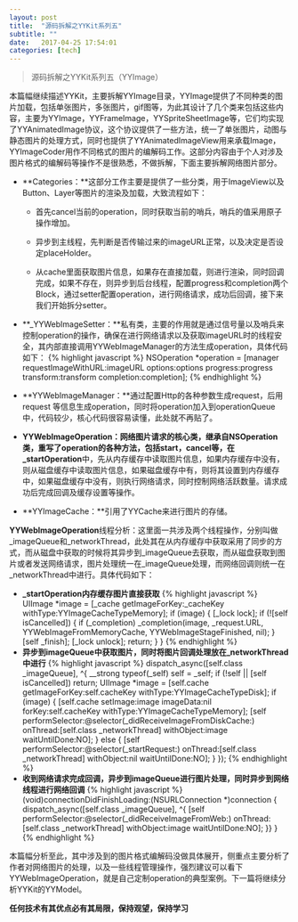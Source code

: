 ```yaml
---
layout: post
title:  "源码拆解之YYKit系列五"
subtitle: ""
date:   2017-04-25 17:54:01
categories: [tech]
---
```


> 源码拆解之YYKit系列五（YYImage）

本篇幅继续描述YYKit，主要拆解YYImage目录，YYImage提供了不同种类的图片加载，包括单张图片，多张图片，gif图等，为此其设计了几个类来包括这些内容，主要为YYImage，YYFrameImage，YYSpriteSheetImage等，它们均实现了YYAnimatedImage协议，这个协议提供了一些方法，统一了单张图片，动图与静态图片的处理方式，同时也提供了YYAnimatedImageView用来承载Image，YYImageCoder用作不同格式的图片的编解码工作。这部分内容由于个人对涉及图片格式的编解码等操作不是很熟悉，不做拆解，下面主要拆解网络图片部分。

- **Categories：**这部分工作主要是提供了一些分类，用于ImageView以及Button、Layer等图片的渲染及加载，大致流程如下：

	- 首先cancel当前的operation，同时获取当前的哨兵，哨兵的值采用原子操作增加。
	
	- 异步到主线程，先判断是否传输过来的imageURL正常，以及决定是否设定placeHolder。
	
	- 从cache里面获取图片信息，如果存在直接加载，则进行渲染，同时回调完成，如果不存在，则异步到后台线程，配置progress和completion两个Block，通过setter配置operation，进行网络请求，成功后回调，接下来我们开始拆分setter。

- **_YYWebImageSetter：**私有类，主要的作用就是通过信号量以及哨兵来控制operation的操作，确保在进行网络请求以及获取imageURL时的线程安全，其内部直接调用YYWebImageManager的方法生成operation，具体代码如下：
 {% highlight javascript %}
 NSOperation *operation = [manager requestImageWithURL:imageURL options:options progress:progress transform:transform completion:completion];
{% endhighlight %}

- **YYWebImageManager：**通过配置Http的各种参数生成request，后用request   等信息生成operation，同时将operation加入到operationQueue中，代码较少，核心代码很容易读懂，此处就不再贴了。

- **YYWebImageOperation：**网络图片请求的核心类，继承自NSOperation类，重写了operation的各种方法，包括start，cancel等，在**_startOperation**中，先从内存缓存中读取图片信息，如果内存缓存中没有，则从磁盘缓存中读取图片信息，如果磁盘缓存中有，则将其设置到内存缓存中，如果磁盘缓存中没有，则执行网络请求，同时控制网络活跃数量。请求成功后完成回调及缓存设置等操作。

- **YYImageCache：**引用了YYCache来进行图片的存储。

**YYWebImageOperation**线程分析：这里面一共涉及两个线程操作，分别叫做_imageQueue和_networkThread，此处其在从内存缓存中获取采用了同步的方式，而从磁盘中获取的时候将其异步到_imageQueue去获取，而从磁盘获取到图片或者发送网络请求，图片处理统一在_imageQueue处理，而网络回调则统一在_networkThread中进行。具体代码如下：
* **_startOperation内存缓存图片直接获取**
 {% highlight javascript %}
UIImage *image = [_cache getImageForKey:_cacheKey withType:YYImageCacheTypeMemory];
  if (image) {
      [_lock lock];
      if (![self isCancelled]) {
          if (_completion) _completion(image, _request.URL, YYWebImageFromMemoryCache, YYWebImageStageFinished, nil);
      }
      [self _finish];
      [_lock unlock];
      return;
  }
}
{% endhighlight %}
* **异步到imageQueue中获取图片，同时将图片回调处理放在_networkThread中进行**
 {% highlight javascript %}
dispatch_async([self.class _imageQueue], ^{
     __strong typeof(_self) self = _self;
     if (!self || [self isCancelled]) return;
     UIImage *image = [self.cache getImageForKey:self.cacheKey withType:YYImageCacheTypeDisk];
     if (image) {
         [self.cache setImage:image imageData:nil forKey:self.cacheKey withType:YYImageCacheTypeMemory];
         [self performSelector:@selector(_didReceiveImageFromDiskCache:) onThread:[self.class _networkThread] withObject:image waitUntilDone:NO];
     } else {
         [self performSelector:@selector(_startRequest:) onThread:[self.class _networkThread] withObject:nil waitUntilDone:NO];
     }
 });
{% endhighlight %}
* **收到网络请求完成回调，异步到imageQueue进行图片处理，同时异步到网络线程进行网络回调**
 {% highlight javascript %}
(void)connectionDidFinishLoading:(NSURLConnection *)connection {
       dispatch_async([self.class _imageQueue], ^{
                      [self performSelector:@selector(_didReceiveImageFromWeb:) onThread:[self.class _networkThread] withObject:image waitUntilDone:NO];
       }}
}
{% endhighlight %}

本篇幅分析至此，其中涉及到的图片格式编解码没做具体展开，侧重点主要分析了作者对网络图片的处理，以及一些线程管理操作，强烈建议可以看下YYWebImageOperation，就是自己定制operation的典型案例。下一篇将继续分析YYKit的YYModel。

**任何技术有其优点必有其局限，保持观望，保持学习**

